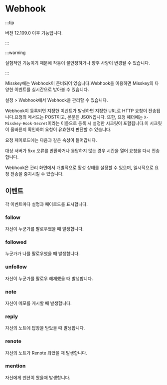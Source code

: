 # Webhook

:::tip

버전 12.109.0 이후 기능입니다.

:::

:::warning

실험적인 기능이기 때문에 작동이 불안정하거나 향후 사양이 변경될 수 있습니다.

:::

Misskey에는 Webhook이 준비되어 있습니다.Webhook을 이용하면 Misskey의 다양한 이벤트를 실시간으로 받아볼 수 있습니다.

설정 > Webhook에서 Webhook을 관리할 수 있습니다.

Webhook이 등록되면 지정한 이벤트가 발생하면 지정한 URL로 HTTP 요청이 전송됩니다.요청의 메서드는 POST이고, 본문은 JSON입니다.
또한, 요청 헤더에는 `X-Misskey-Hook-Secret`이라는 이름으로 등록 시 설정한 시크릿이 포함됩니다.이 시크릿이 올바른지 확인하여 요청이 유효한지 판단할 수 있습니다.

요청 페이로드에는 다음과 같은 속성이 들어갑니다.

<MkSchemaViewerItemObject :schema="{
 type: 'object',
 properties: {
 	hookId: {
 		type: 'string',
 		description: 'Webhook ID',
 	},
 	userId: {
 		type: 'string',
 		description: 'Webhook作成者のユーザーID',
 	},
 	eventId: {
 		type: 'string',
 		description: 'イベントのID',
 	},
 	createdAt: {
 		type: 'integer',
 		description: 'イベントが発生した日時(UNIX time、ミリ秒)',
 	},
 	type: {
 		type: 'string',
 		description: 'イベントの種類',
 	},
 	body: {
 		type: 'object',
 		description: 'イベントのペイロード',
 	},
 }
}"/>

대상 서버가 5xx 오류를 반환하거나 응답하지 않는 경우 시간을 열어 요청을 다시 전송합니다.

Webhook은 관리 화면에서 개별적으로 활성 상태를 설정할 수 있으며, 일시적으로 요청 전송을 중지시킬 수 있습니다.

## 이벤트

각 이벤트마다 설명과 페이로드를 표시합니다.

### follow

자신이 누군가를 팔로우했을 때 발생합니다.

<MkSchemaViewerItemObject :schema="{
 type: 'object',
 properties: {
 	user: {
 		$ref: 'misskey://User',
 		description: 'フォローしたユーザー',
 	},
 }
}"/>

### followed

누군가가 나를 팔로우했을 때 발생합니다.

<MkSchemaViewerItemObject :schema="{
 type: 'object',
 properties: {
 	user: {
 		$ref: 'misskey://User',
 		description: 'フォローを行ったユーザー',
 	},
 }
}"/>

### unfollow

자신이 누군가를 팔로우 해제했을 때 발생합니다.

<MkSchemaViewerItemObject :schema="{
 type: 'object',
 properties: {
 	user: {
 		$ref: 'misskey://User',
 		description: 'フォロー解除したユーザー',
 	},
 }
}"/>

### note

자신이 메모를 게시할 때 발생합니다.

<MkSchemaViewerItemObject :schema="{
 type: 'object',
 properties: {
 	note: {
 		$ref: 'misskey://Note',
 		description: '作成されたノート',
 	},
 }
}"/>

### reply

자신의 노트에 답장을 받았을 때 발생합니다.

<MkSchemaViewerItemObject :schema="{
 type: 'object',
 properties: {
 	note: {
 		$ref: 'misskey://Note',
 		description: '返信',
 	},
 }
}"/>

### renote

자신의 노트가 Renote 되었을 때 발생합니다.

<MkSchemaViewerItemObject :schema="{
 type: 'object',
 properties: {
 	note: {
 		$ref: 'misskey://Note',
 		description: 'Renote',
 	},
 }
}"/>

### mention

자신에게 멘션이 왔을때 발생합니다.

<MkSchemaViewerItemObject :schema="{
 type: 'object',
 properties: {
 	note: {
 		$ref: 'misskey://Note',
 		description: 'メンションを含むノート',
 	},
 }
}"/>

